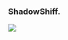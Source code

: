### ShadowShiff.

<img src="https://img.shields.io/badge/Python-333132?style=for-the-badge&logo=Python&logoColor=yellow"/>
